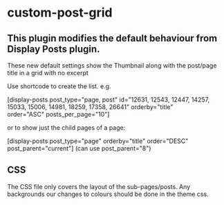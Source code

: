 # custom-post-grid

## This plugin modifies the default behaviour from Display Posts plugin.

These new default settings show the Thumbnail along with the post/page title in a grid with no excerpt

Use shortcode to create the list.  e.g. 

[display-posts post_type="page, post" id="12631, 12543, 12447, 14257, 15033, 15006, 14981, 18259, 17358, 26641" orderby="title" order="ASC" posts_per_page="10"]

or to show just the child pages of a page:

[display-posts post_type="page" orderby="title" order="DESC" post_parent="current"] (can use post_parent="8")

## CSS

The CSS file only covers the layout of the sub-pages/posts.  Any backgrounds our changes to colours should be done in the theme css.